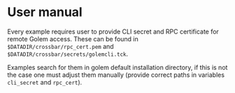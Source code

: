# User manual

Every example requires user to provide CLI secret and RPC certificate for remote Golem access. These can be found in `$DATADIR/crossbar/rpc_cert.pem` and `$DATADIR/crossbar/secrets/golemcli.tck`.

Examples search for them in golem default installation directory, if this is not the case one must adjust them manually (provide correct paths in variables `cli_secret` and `rpc_cert`).
